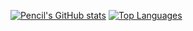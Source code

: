 [![Pencil's GitHub stats](https://github-readme-stats.vercel.app/api?username=Pencil3813&theme=radical&show_icons=true&count_private=true)]()
[![Top Languages](https://github-readme-stats.vercel.app/api/top-langs/?username=Pencil3813&theme=radical)]()
